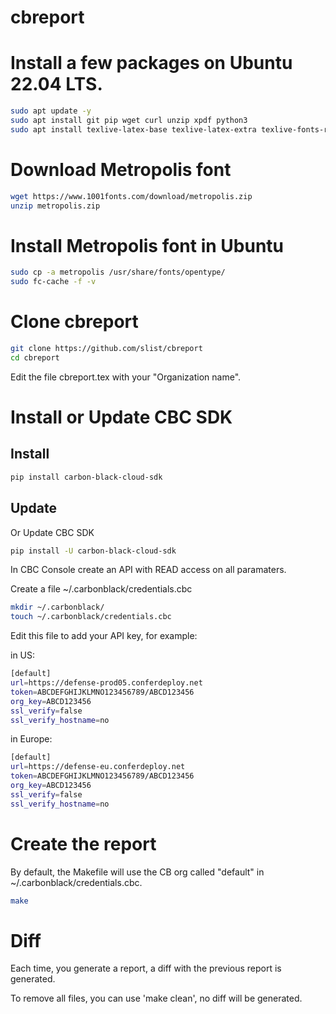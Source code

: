 # cbreport

# Install a few packages on Ubuntu 22.04 LTS.

``` sh
sudo apt update -y
sudo apt install git pip wget curl unzip xpdf python3
sudo apt install texlive-latex-base texlive-latex-extra texlive-fonts-recommended texlive-fonts-extra texlive-bibtex-extra texlive-binaries texstudio texlive-full
```

# Download Metropolis font
``` sh
wget https://www.1001fonts.com/download/metropolis.zip
unzip metropolis.zip
```

# Install Metropolis font in Ubuntu
``` sh
sudo cp -a metropolis /usr/share/fonts/opentype/
sudo fc-cache -f -v
```

# Clone cbreport
``` sh
git clone https://github.com/slist/cbreport
cd cbreport
```

Edit the file cbreport.tex with your "Organization name".

# Install or Update CBC SDK
## Install
``` sh
pip install carbon-black-cloud-sdk
```

## Update
Or Update CBC SDK

``` sh
pip install -U carbon-black-cloud-sdk
```



In CBC Console create an API with READ access on all paramaters.

Create a file ~/.carbonblack/credentials.cbc

``` sh
mkdir ~/.carbonblack/
touch ~/.carbonblack/credentials.cbc
```

Edit this file to add your API key, for example:

in US:

``` sh
[default]
url=https://defense-prod05.conferdeploy.net
token=ABCDEFGHIJKLMNO123456789/ABCD123456
org_key=ABCD123456
ssl_verify=false
ssl_verify_hostname=no
```

in Europe:
``` sh
[default]
url=https://defense-eu.conferdeploy.net
token=ABCDEFGHIJKLMNO123456789/ABCD123456
org_key=ABCD123456
ssl_verify=false
ssl_verify_hostname=no
```

# Create the report

By default, the Makefile will use the CB org called "default" in ~/.carbonblack/credentials.cbc.

``` sh
make
```
# Diff

Each time, you generate a report, a diff with the previous report is generated.

To remove all files, you can use 'make clean', no diff will be generated.

